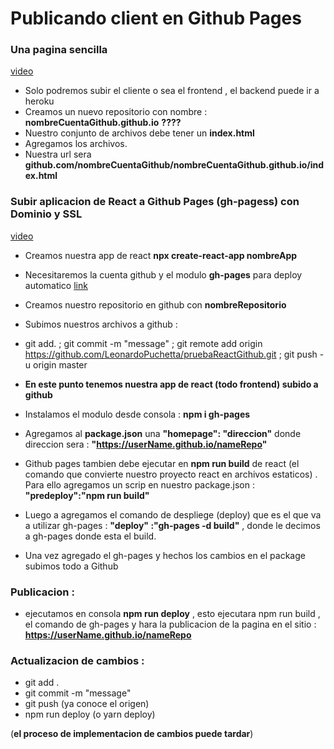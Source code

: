 # Publicando client en Github Pages 

### Una pagina sencilla 

<a href='https://www.youtube.com/watch?v=sLTNgxxSBR4'>video</a>

- Solo podremos subir el cliente o sea el frontend , el backend puede ir a heroku 
- Creamos un nuevo repositorio con nombre : **nombreCuentaGithub.github.io** **????**
- Nuestro conjunto de archivos debe tener un **index.html** 
- Agregamos los archivos.
- Nuestra url sera **github.com/nombreCuentaGithub/nombreCuentaGithub.github.io/index.html**

### Subir aplicacion de React a Github Pages (gh-pagess) con Dominio y SSL

<a href='https://www.youtube.com/watch?v=M6hBd3Lomvw'> video</a>

- Creamos nuestra app de react **npx create-react-app nombreApp**
- Necesitaremos la cuenta github y el modulo **gh-pages** para deploy automatico <a href='https://www.npmjs.com/package/gh-pages'>link</a>

- Creamos nuestro repositorio en github con **nombreRepositorio**

- Subimos nuestros archivos a github :

- git add.  ;  git commit -m "message" ;  git remote add origin https://github.com/LeonardoPuchetta/pruebaReactGithub.git ; git push -u origin master

- **En este punto tenemos nuestra app de react (todo frontend) subido a github**

- Instalamos el modulo desde consola : **npm i gh-pages**

- Agregamos al **package.json** una **"homepage": "direccion"** donde direccion sera :  **"https://userName.github.io/nameRepo"**

- Github pages tambien debe ejecutar en **npm run build** de react (el comando  que convierte nuestro proyecto react en archivos estaticos) . Para ello agregamos un scrip en nuestro package.json : **"predeploy":"npm run build"** 

- Luego a agregamos el comando de despliege (deploy) que es el que va a utilizar gh-pages : **"deploy" :"gh-pages -d build"** , donde le decimos a gh-pages donde esta el build.

- Una vez agregado el gh-pages y hechos los cambios en el package subimos todo a Github

### Publicacion :

- ejecutamos en consola **npm run deploy** , esto ejecutara npm run build , el comando de gh-pages y hara la publicacion de la pagina en el sitio : **https://userName.github.io/nameRepo**

### Actualizacion de cambios :

- git add . 
- git commit -m "message"
- git push (ya conoce el origen)
- npm run deploy (o yarn deploy)

(**el proceso de implementacion de cambios puede tardar**)

